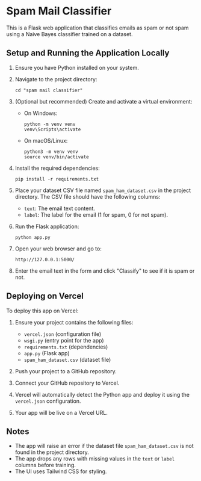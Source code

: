 # Spam Mail Classifier

This is a Flask web application that classifies emails as spam or not spam using a Naive Bayes classifier trained on a dataset.

## Setup and Running the Application Locally

1. Ensure you have Python installed on your system.

2. Navigate to the project directory:

   ```
   cd "spam mail classifier"
   ```

3. (Optional but recommended) Create and activate a virtual environment:

   - On Windows:
     ```
     python -m venv venv
     venv\Scripts\activate
     ```
   - On macOS/Linux:
     ```
     python3 -m venv venv
     source venv/bin/activate
     ```

4. Install the required dependencies:

   ```
   pip install -r requirements.txt
   ```

5. Place your dataset CSV file named `spam_ham_dataset.csv` in the project directory. The CSV file should have the following columns:

   - `text`: The email text content.
   - `label`: The label for the email (1 for spam, 0 for not spam).

6. Run the Flask application:

   ```
   python app.py
   ```

7. Open your web browser and go to:

   ```
   http://127.0.0.1:5000/
   ```

8. Enter the email text in the form and click "Classify" to see if it is spam or not.

## Deploying on Vercel

To deploy this app on Vercel:

1. Ensure your project contains the following files:
   - `vercel.json` (configuration file)
   - `wsgi.py` (entry point for the app)
   - `requirements.txt` (dependencies)
   - `app.py` (Flask app)
   - `spam_ham_dataset.csv` (dataset file)

2. Push your project to a GitHub repository.

3. Connect your GitHub repository to Vercel.

4. Vercel will automatically detect the Python app and deploy it using the `vercel.json` configuration.

5. Your app will be live on a Vercel URL.

## Notes

- The app will raise an error if the dataset file `spam_ham_dataset.csv` is not found in the project directory.
- The app drops any rows with missing values in the `text` or `label` columns before training.
- The UI uses Tailwind CSS for styling.
